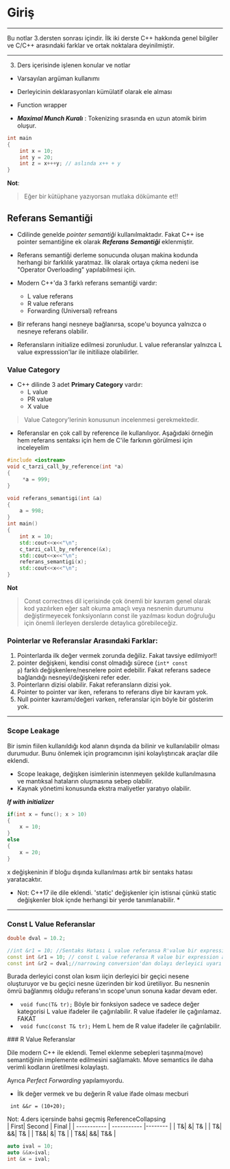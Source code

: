 # Giriş
----
Bu notlar 3.dersten sonrası içindir. İlk iki derste C++ hakkında genel bilgiler ve C/C++ arasındaki farklar ve ortak noktalara deyinilmiştir.

----

3. Ders içerisinde işlenen konular ve notlar

- Varsayılan argüman kullanımı 
- Derleyicinin deklarasyonları kümülatif olarak ele alması
- Function wrapper

- ***Maximal Munch Kuralı*** : Tokenizing sırasında en uzun atomik birim oluşur.
~~~cpp
int main
{
    int x = 10;
    int y = 20;
    int z = x+++y; // aslında x++ + y 
}
~~~~
**Not**: 
> Eğer bir kütüphane yazıyorsan mutlaka dökümante et!!

## Referans Semantiği

- Cdilinde genelde *pointer semantiği* kullanılmaktadır. Fakat C++ ise pointer semantiğine ek olarak ***Referans Semantiği*** eklenmiştir. 
- Referans semantiği derleme sonucunda oluşan makina kodunda herhangi bir farklılık yaratmaz. İlk olarak ortaya çıkma nedeni ise "Operator Overloading" yapılabilmesi için.

- Modern C++\'da 3 farklı referans semantiği vardır: 
    - L value referans
    - R value referans
    - Forwarding (Universal) refreans

- Bir referans hangi nesneye bağlanırsa, scope'u boyunca yalnızca o nesneye referans olabilir.

- Referansların initialize edilmesi zorunludur. L value referanslar yalnızca L value expresssion'lar ile initiliaze olabilirler. 

### Value Category

- C++ dilinde 3 adet **Primary Category** vardır:
    - L value
    - PR value
    - X value

> Value Category'lerinin konusunun incelenmesi gerekmektedir.

- Referanslar en çok call by reference ile kullanılıyor. Aşağıdaki örneğin hem referans sentaksı için hem de C'ile farkının görülmesi için inceleyelim
~~~cpp
#include <iostream>
void c_tarzi_call_by_reference(int *a)
{
     *a = 999;
}

void referans_semantigi(int &a)
{
    a = 998;
}
int main()
{
    int x = 10;
    std::cout<<x<<"\n";
    c_tarzi_call_by_reference(&x);
    std::cout<<x<<"\n";
    referans_semantigi(x);
    std::cout<<x<<"\n";
}
~~~

**Not**
> Const correctnes dil içerisinde çok önemli bir kavram genel olarak kod yazılırken eğer salt okuma amaçlı veya nesnenin durumunu değiştirmeyecek fonksiyonların const ile yazılması kodun doğruluğu için önemli ilerleyen derslerde detaylıca görebileceğiz.

### Pointerlar ve Referanslar Arasındaki Farklar:
1. Pointerlarda ilk değer vermek zorunda değiliz. Fakat tavsiye edilmiyor!!
2. pointer değişkeni, kendisi const olmadığı sürece (<code>int* const p</code>) farklı değişkenlere/nesnelere point edebilir. Fakat referans sadece bağlandığı nesneyi/değişkeni refer eder.
3. Pointerların dizisi olabilir. Fakat referansların dizisi yok.
4. Pointer to pointer var iken, referans to referans diye bir kavram yok.
5. Null pointer kavramı/değeri varken, referanslar için böyle bir gösterim yok.
----
### Scope Leakage

Bir ismin fiilen kullanıldığı kod alanın dışında da bilinir ve kullanılabilir olması durumudur. Bunu önlemek için programcının işini kolaylıştırıcak araçlar dile eklendi. 
- Scope leakage, değişken isimlerinin istenmeyen şekilde kullanılmasına ve mantıksal hataların oluşmasına sebep olabilir.
- Kaynak yönetimi konusunda ekstra maliyetler yaratıyo olabilir.

***If with initializer***
~~~cpp
if(int x = func(); x > 10)
{
    x = 10;
}
else
{
    x = 20;
}
~~~~
x değişkeninin if bloğu dışında kullanılması artık bir sentaks hatası yaratacaktır. 
* Not: C++17 ile dile eklendi. 'static' değişkenler için istisnai çünkü static değişkenler blok içnde herhangi bir yerde tanımlanabilir. *
----

### Const L Value Referanslar
~~~cpp
double dval = 10.2;

//int &r1 = 10; //Sentaks Hatası L value referansa R'value bir expression atanamaz. FAKAT
const int &r1 = 10; // const L value referansa R value bir expression atanabilir.
const int &r2 = dval;//narrowing conversion'dan dolayı derleyici uyarı mesajı verebilir.
~~~
Burada derleyici const olan kısım iiçin derleyici bir geçici nesene oluşturuyor ve bu geçici nesne üzerinden bir kod üretiliyor. Bu nesnenin ömrü bağlanmış olduğu referans'ın scope'unun sonuna kadar devam eder.  

- <code> void func(T& tr);</code> Böyle bir fonksiyon sadece ve sadece değer kategorisi L value ifadeler ile çağırılabilir. R value ifadeler ile çağırılamaz. FAKAT
- <code> void func(const T& tr);</code> Hem L hem de R value ifadeler ile çağırılabilir.

### R Value Referanslar

Dile modern C++ ile eklendi. Temel eklenme sebepleri taşınma(move) semantiğinin implemente edilmesini sağlamaktı. Move semantics ile daha verimli kodların üretilmesi kolaylaştı.
  
Ayrıca *Perfect Forwarding* yapılamıyordu.

- İlk değer vermek ve bu değerin R value ifade olması mecburi

<code> int &&r = (10+20);</code>

Not: 4.ders içersinde bahsi geçmiş
 ReferenceCollapsing  
| First| Second   |    Final | 
| ----------- | ----------- |-------- |
| T&| &| T& |
| T&| &&| T& |
| T&&| &| T& |
| T&&| &&| T&& |

~~~cpp
auto ival = 10;
auto &&x=ival;
int &x = ival;
~~~
